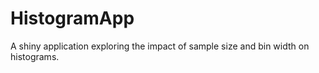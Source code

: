 # HistogramApp
A shiny application exploring the impact of sample size and bin width on histograms.
